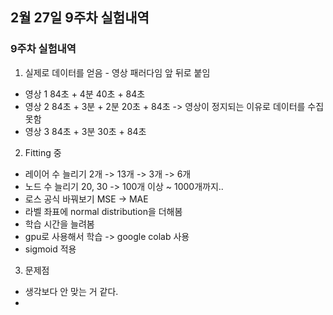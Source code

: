 ## 2월 27일 9주차 실험내역

### 9주차 실험내역

1. 실제로 데이터를 얻음 - 영상 패러다임 앞 뒤로 붙임
  * 영상 1 84초 + 4분 40초 + 84초
  * 영상 2 84초 + 3분 + 2분 20초 + 84초 -> 영상이 정지되는 이유로 데이터를 수집 못함
  * 영상 3 84초 + 3분 30초 + 84초

2. Fitting 중  
  *  레이어 수 늘리기 2개 -> 13개 -> 3개 -> 6개
  *  노드 수 늘리기 20, 30 -> 100개 이상 ~ 1000개까지..
  *  로스 공식 바꿔보기 MSE -> MAE
  *  라벨 좌표에 normal distribution을 더해봄
  *  학습 시간을 늘려봄
  *  gpu로 사용해서 학습 -> google colab 사용
  *  sigmoid 적용

3. 문제점
  * 생각보다 안 맞는 거 같다.
  * 